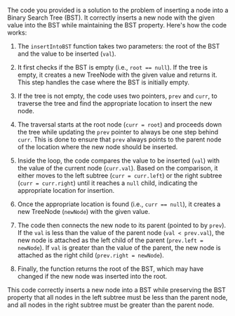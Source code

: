 The code you provided is a solution to the problem of inserting a node into a Binary Search Tree (BST). It correctly inserts a new node with the given value into the BST while maintaining the BST property. Here's how the code works:

1. The `insertIntoBST` function takes two parameters: the root of the BST and the value to be inserted (`val`).

2. It first checks if the BST is empty (i.e., `root == null`). If the tree is empty, it creates a new TreeNode with the given value and returns it. This step handles the case where the BST is initially empty.

3. If the tree is not empty, the code uses two pointers, `prev` and `curr`, to traverse the tree and find the appropriate location to insert the new node.

4. The traversal starts at the root node (`curr = root`) and proceeds down the tree while updating the `prev` pointer to always be one step behind `curr`. This is done to ensure that `prev` always points to the parent node of the location where the new node should be inserted.

5. Inside the loop, the code compares the value to be inserted (`val`) with the value of the current node (`curr.val`). Based on the comparison, it either moves to the left subtree (`curr = curr.left`) or the right subtree (`curr = curr.right`) until it reaches a `null` child, indicating the appropriate location for insertion.

6. Once the appropriate location is found (i.e., `curr == null`), it creates a new TreeNode (`newNode`) with the given value.

7. The code then connects the new node to its parent (pointed to by `prev`). If the `val` is less than the value of the parent node (`val < prev.val`), the new node is attached as the left child of the parent (`prev.left = newNode`). If `val` is greater than the value of the parent, the new node is attached as the right child (`prev.right = newNode`).

8. Finally, the function returns the root of the BST, which may have changed if the new node was inserted into the root.

This code correctly inserts a new node into a BST while preserving the BST property that all nodes in the left subtree must be less than the parent node, and all nodes in the right subtree must be greater than the parent node.